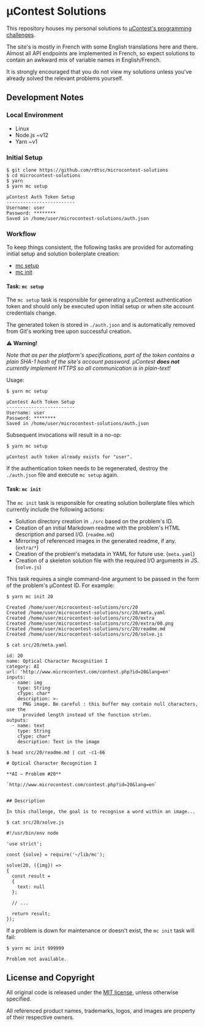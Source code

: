 # µContest Solutions

This repository houses my personal solutions to
[µContest's programming challenges][challenges].

The site's is mostly in French with some English translations here and there.
Almost all API endpoints are implemented in French, so expect solutions to
contain an awkward mix of variable names in English/French.

It is strongly encouraged that you do not view my solutions unless you've
already solved the relevant problems yourself.


## Development Notes

### Local Environment

- Linux
- Node.js ~v12
- Yarn ~v1

### Initial Setup

```text
$ git clone https://github.com/rdtsc/microcontest-solutions
$ cd microcontest-solutions
$ yarn
$ yarn mc setup

µContest Auth Token Setup
-------------------------
Username: user
Password: ********
Saved in /home/user/microcontest-solutions/auth.json
```

### Workflow

To keep things consistent, the following tasks are provided for automating
initial setup and solution boilerplate creation:

- [mc setup](#task-mc-setup)
- [mc init](#task-mc-init)

#### Task: `mc setup`

The `mc setup` task is responsible for generating a µContest authentication
token and should only be executed upon initial setup or when site account
credentials change.

The generated token is stored in `./auth.json` and is automatically removed
from Git's working tree upon successful creation.

:warning: **Warning!**

*Note that as per the platform's specifications, part of the token
contains a plain SHA-1 hash of the site's account password. µContest
**does not** currently implement HTTPS so all communication is in plain-text!*

Usage:

```text
$ yarn mc setup

µContest Auth Token Setup
-------------------------
Username: user
Password: ********
Saved in /home/user/microcontest-solutions/auth.json
```

Subsequent invocations will result in a no-op:

```text
$ yarn mc setup

µContest auth token already exists for "user".
```

If the authentication token needs to be regenerated, destroy the `./auth.json`
file and execute `mc setup` again.

#### Task: `mc init`

The `mc init` task is responsible for creating solution boilerplate files which
currently include the following actions:

- Solution directory creation in `./src` based on the problem's ID.
- Creation of an initial Markdown readme with the problem's HTML description
  and parsed I/O. (`readme.md`)
- Mirroring of referenced images in the generated readme, if any. (`extra/*`)
- Creation of the problem's metadata in YAML for future use. (`meta.yaml`)
- Creation of a skeleton solution file with the required I/O arguments
  in JS. (`solve.js`)

This task requires a single command-line argument to be passed in the form of
the problem's µContest ID. For example:

```text
$ yarn mc init 20

Created /home/user/microcontest-solutions/src/20
Created /home/user/microcontest-solutions/src/20/meta.yaml
Created /home/user/microcontest-solutions/src/20/extra
Created /home/user/microcontest-solutions/src/20/extra/00.png
Created /home/user/microcontest-solutions/src/20/readme.md
Created /home/user/microcontest-solutions/src/20/solve.js
```

```text
$ cat src/20/meta.yaml

id: 20
name: Optical Character Recognition I
category: AI
url: 'http://www.microcontest.com/contest.php?id=20&lang=en'
inputs:
  - name: img
    type: String
    cType: char*
    description: >-
      PNG image. Be careful : this buffer may contain null characters, use the
      provided length instead of the function strlen.
outputs:
  - name: text
    type: String
    cType: char*
    description: Text in the image
```

```text
$ head src/20/readme.md | cut -c1-66

# Optical Character Recognition I

**AI – Problem #20**

`http://www.microcontest.com/contest.php?id=20&lang=en`


## Description

In this challenge, the goal is to recognise a word within an image...
```

```text
$ cat src/20/solve.js

#!/usr/bin/env node

'use strict';

const {solve} = require('~/lib/mc');

solve(20, ({img}) =>
{
  const result =
  {
    text: null
  };

  // ...

  return result;
});
```

If a problem is down for maintenance or doesn't exist, the `mc init` task will
fail:

```text
$ yarn mc init 999999

Problem not available.
```


## License and Copyright

All original code is released under the [MIT license][mit], unless otherwise
specified.

All referenced product names, trademarks, logos, and images are property of
their respective owners.


[challenges]: http://www.microcontest.com/contests.php
              "µContest"

[mit]: http://opensource.org/licenses/MIT/
       "The MIT License (MIT)"
